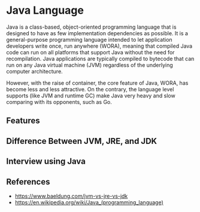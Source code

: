 # Java Language

Java is a class-based, object-oriented programming language that is designed to have as few implementation dependencies as possible. It is a general-purpose programming language intended to let application developers write once, run anywhere (WORA), meaning that compiled Java code can run on all platforms that support Java without the need for recompilation. Java applications are typically compiled to bytecode that can run on any Java virtual machine (JVM) regardless of the underlying computer architecture.

However, with the raise of container, the core feature of Java, WORA, has become less and less attractive. On the contrary, the language level supports (like JVM and runtime GC) make Java very heavy and slow comparing with its opponents, such as Go.

## Features

## Difference Between JVM, JRE, and JDK

## Interview using Java

## References

- <https://www.baeldung.com/jvm-vs-jre-vs-jdk>
- <https://en.wikipedia.org/wiki/Java_(programming_language)>
